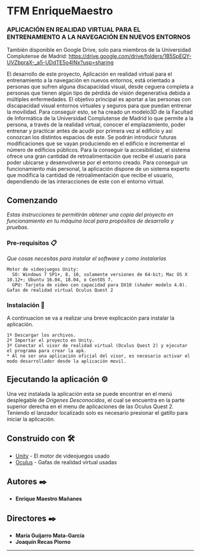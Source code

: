 # TFM EnriqueMaestro
### APLICACIÓN EN REALIDAD VIRTUAL PARA EL  ENTRENAMIENTO A LA NAVEGACIÓN EN NUEVOS  ENTORNOS

También disponible en Google Drive, solo para miembros de la Universidad Complutense de Madrid: https://drive.google.com/drive/folders/1B5SpEQY-UVZbpraX-_a5-UDdTE5o4INx?usp=sharing

El desarrollo de este proyecto, Aplicación en realidad virtual para el entrenamiento a la navegación en nuevos entornos, está orientado a personas que sufren alguna discapacidad visual, desde ceguera completa a personas que tienen algún tipo de pérdida de visión degenerativa debida a múltiples enfermedades.
El objetivo principal es aportar a las personas con discapacidad visual entornos virtuales y seguros para que puedan entrenar la movilidad. Para conseguir esto, se ha creado un modelo3D de la Facultad de Informática de la Universidad Complutense de Madrid lo que permite a la persona, a través de la realidad virtual, conocer el emplazamiento, poder entrenar y practicar antes de acudir por primera vez al edificio y así conozcan los distintos espacios de este. Se 
podrán introducir futuras modificaciones que se vayan produciendo en el edificio e incrementar el número de edificios públicos. 
Para la conseguir la accesibilidad, el sistema ofrece una gran cantidad de retroalimentación que recibe el usuario para poder ubicarse y desenvolverse por el entorno creado. Para conseguir un funcionamiento más personal, la aplicación dispone de un sistema experto que modifica la cantidad de retroalimentación que recibe el usuario, dependiendo de las interacciones de este con el entorno virtual.

## Comenzando

_Estas instrucciones te permitirán obtener una copia del proyecto en funcionamiento en tu máquina local para propósitos de desarrollo y pruebas._

### Pre-requisitos 📋

_Que cosas necesitas para instalar el software y como instalarlas_

```
Motor de videojuegos Unity:
  SO: Windows 7 SP1+, 8, 10, solamente versiones de 64-bit; Mac OS X 10.12+; Ubuntu 16.04, 18.04, o CentOS 7.
  GPU: Tarjeta de video con capacidad para DX10 (shader modelo 4.0).
Gafas de realidad virtual Oculus Quest 2
```

### Instalación 🔧

A continuacion se va a realizar una breve explicación para instalar la aplicación.

```
1º Descargar los archivos.
2º Importar el proyecto en Unity.
3º Conectar el visor de realidad virtual (Oculus Quest 2) y ejecutar el programa para crear la apk.
* Al no ser una aplicación oficial del visor, es necesario activar el modo desarrollador desde la aplicación movil.
```

## Ejecutando la aplicación ⚙️

Una vez instalada la aplicación esta se puede encontrar en el menú desplegable de _Origenes Desconocidos_, el cual se encuentra en la parte superior derecha en el menu de aplicaciones de las Oculus Quest 2. Teniendo el lanzador localizado solo es necesario presionar el gatillo para iniciar la aplicación.

## Construido con 🛠️

* [Unity](https://docs.unity3d.com/Manual/index.html) - El motor de videojuegos usado
* [Oculus](https://developer.oculus.com/documentation/unity/) - Gafas de realidad virtual usadas

## Autores ✒️

* **Enrique Maestro Mañanes**

## Directores ✒️

* **María Guijarro Mata-García**
* **Joaquín Recas Piorno** 

---
